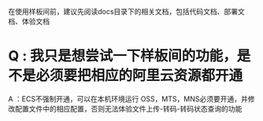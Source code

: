 在使用样板间前，建议先阅读docs目录下的相关文档，包括代码文档、部署文档、体验文档

# Q : 我只是想尝试一下样板间的功能，是不是必须要把相应的阿里云资源都开通
  A ：ECS不强制开通，可以在本机环境运行
      OSS，MTS，MNS必须要开通，并修改配置文件中的相应配置，否则无法体验文件上传-转码-转码状态查询的功能


